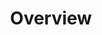 ---
layout: single-page
id: overview
nav: true
nav-order: 1
title: Overview
intro: this is my home page

banner:
  content: >
    <div class="container text--center">
      <div class="title banner-title">Desti&shy;nation Name</div>
      <div class="space--sm"></div>
      <a href="#primary-call-to-action" class="btn btn--lg btn--outline btn--outline-orange">Primary Call To Action</a>
    </div>
banner-attribution: "<a href=\"#photo-link\">Photo</a> by username / <a rel=\"nofollow\" href=\"https://creativecommons.org/licenses/by/2.0/\">CC BY</a>"
---